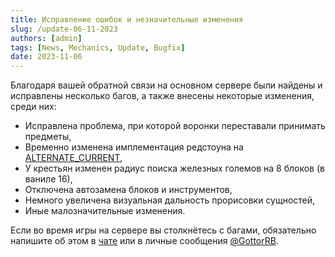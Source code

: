 ```yaml
---
title: Исправление ошибок и незначительные изменения
slug: /update-06-11-2023
authors: [admin]
tags: [News, Mechanics, Update, Bugfix]
date: 2023-11-06
---
```


Благодаря вашей обратной связи на основном сервере были найдены и исправлены несколько багов, а также внесены некоторые изменения, среди них:

<!-- truncate -->

- Исправлена проблема, при которой воронки переставали принимать предметы,
- Временно изменена имплементация редстоуна на [ALTERNATE_CURRENT](https://github.com/SpaceWalkerRS/alternate-current/blob/main/README.md),
- У крестьян изменен радиус поиска железных големов на 8 блоков (в ваниле 16),
- Отключена автозамена блоков и инструментов,
- Немного увеличена визуальная дальность прорисовки сущностей,
- Иные малозначительные изменения.

Если во время игры на сервере вы столкнётесь с багами, обязательно напишите об этом в [чате](https://t.me/hardshardchat) или в личные сообщения [@GottorRB](https://t.me/GottorRB).